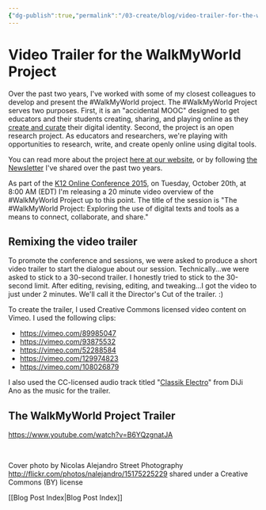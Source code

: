 ```yaml
---
{"dg-publish":true,"permalink":"/03-create/blog/video-trailer-for-the-walk-my-world-project/","title":"Video Trailer for the #WalkMyWorld Project","tags":["remix","walkmyworld"]}
---
```


# Video Trailer for the WalkMyWorld Project

Over the past two years, I've worked with some of my closest colleagues to develop and present the #WalkMyWorld project. The #WalkMyWorld Project serves two purposes. First, it is an "accidental MOOC" designed to get educators and their students creating, sharing, and playing online as they [create and curate](http://wiobyrne.com/creating-and-curating-your-online-brand/) their digital identity. Second, the project is an open research project. As educators and researchers, we're playing with opportunities to research, write, and create openly online using digital tools.

You can read more about the project [here at our website](https://sites.google.com/site/walkmyworldproject/), or by following [the Newsletter](http://wiobyrne.com/?s=walkmyworld) I've shared over the past two years.

As part of the [K12 Online Conference 2015](http://k12onlineconference.org/2015-schedule/), on Tuesday, October 20th, at 8:00 AM (EDT) I'm releasing a 20 minute video overview of the #WalkMyWorld Project up to this point. The title of the session is "The #WalkMyWorld Project: Exploring the use of digital texts and tools as a means to connect, collaborate, and share."

## Remixing the video trailer

To promote the conference and sessions, we were asked to produce a short video trailer to start the dialogue about our session. Technically...we were asked to stick to a 30-second trailer. I honestly tried to stick to the 30-second limit. After editing, revising, editing, and tweaking...I got the video to just under 2 minutes. We'll call it the Director's Cut of the trailer. :)

To create the trailer, I used Creative Commons licensed video content on Vimeo. I used the following clips:

- https://vimeo.com/89985047
- https://vimeo.com/93875532
- https://vimeo.com/52288584
- https://vimeo.com/129974823
- https://vimeo.com/108026879

I also used the CC-licensed audio track titled "[Classik Electro](https://soundcloud.com/michel-escaillas/classik-electro)" from DiJi Ano as the music for the trailer.

## The WalkMyWorld Project Trailer

https://www.youtube.com/watch?v=B6YQzgnatJA

 

Cover photo by Nicolas Alejandro Street Photography http://flickr.com/photos/nalejandro/15175225229 shared under a Creative Commons (BY) license

[[Blog Post Index\|Blog Post Index]]